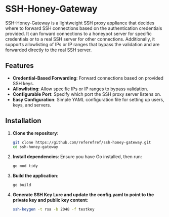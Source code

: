 # SSH-Honey-Gateway

SSH-Honey-Gateway is a lightweight SSH proxy appliance that decides where to forward SSH connections based on the authentication credentials provided. It can forward connections to a honeypot server for specific credentials or to a real SSH server for other connections. Additionally, it supports allowlisting of IPs or IP ranges that bypass the validation and are forwarded directly to the real SSH server.

## Features

- **Credential-Based Forwarding**: Forward connections based on provided SSH keys.
- **Allowlisting**: Allow specific IPs or IP ranges to bypass validation.
- **Configurable Port**: Specify which port the SSH proxy server listens on.
- **Easy Configuration**: Simple YAML configuration file for setting up users, keys, and servers.

## Installation

1. **Clone the repository**:
    ```sh
    git clone https://github.com/referefref/ssh-honey-gateway.git
    cd ssh-honey-gateway
    ```

2. **Install dependencies**:
    Ensure you have Go installed, then run:
    ```sh
    go mod tidy
    ```

3. **Build the application**:
    ```sh
    go build
    ```

4. **Generate SSH Key Lure and update the config.yaml to point to the private key and public key content**:
    ```sh
    ssh-keygen -t rsa -b 2048 -f testkey
    ```




